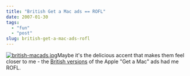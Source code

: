 ```yaml
---
title: "British Get a Mac ads == ROFL"
date: 2007-01-30
tags: 
  - "fun"
  - "post"
slug: british-get-a-mac-ads-rofl
---
```


[![british-macads.jpg](/assets/images/movable-type-blog-archives/british-macads.jpg)](http://www.apple.com/uk/getamac/ads/)Maybe it's the delicious accent that makes them feel closer to me - the [British versions](http://www.apple.com/uk/getamac/ads/) of the Apple "Get a Mac" ads had me ROFL.
